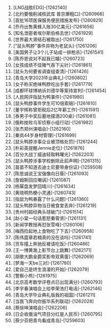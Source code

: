 
1. [LNG战胜EDG]-[1262140]
1. [北约要俄削减核武库 普京爆粗口]-[1260966]
1. [首批16项医保服务便民措施发布]-[1260829]
1. [乔丹出售黄蜂入账30亿美元]-[1261656]
1. [知名泄密者埃尔斯伯格去世]-[1261929]
1. [世界最大肾结石被取出]-[1261750]
1. [“鼠头鸭脖”事件异物为老鼠头]-[1261206]
1. [美国男子让3个儿子站成一排枪杀]-[1261541]
1. [陈乔恩说对不起我已婚]-[1260723]
1. [女孩成绩不佳赌气吞下尖针]-[1261861]
1. [鼠头为何要省调查组查清]-[1261426]
1. [青岛大学2023毕业典礼]-[1260802]
1. [女子称买绝味鸭脖吃出手套]-[1261779]
1. [成都环球博纳诉刘德华等案待宣判]-[1261454]
1. [人民网评指鼠为鸭事件]-[1261980]
1. [鼠头鸭脖事件学生可10倍索赔]-[1261610]
1. [董宇辉称曾拒税后2亿年薪工作]-[1261591]
1. [泰男子中奖后墓地摆酒200桌]-[1261081]
1. [俄称挫败乌军侦察小组行动]-[1261982]
1. [张杰郑州演唱会]-[1262160]
1. [秦岚44岁身材管理]-[1261699]
1. [鼠头鸭脖涉事企业被顶格处罚]-[1261244]
1. [朴彩英提醒Jennie走位]-[1261876]
1. [百分大战丁威迪轻取韩曙光]-[1262203]
1. [鼠头鸭脖涉事学校删除此前声明]-[1261315]
1. [苗苗不知道去迪士尼要带身份证]-[1259508]
1. [陈思诚说王宝强像向日葵]-[1261093]
1. [詹姆斯回应嘲讽]-[1261087]
1. [杨幂盘发梦回晴川]-[1261634]
1. [黄晓明热梗小灵通]-[1260743]
1. [指鼠为鸭暴露了什么问题]-[1261360]
1. [鼠头鸭脖异物当日被食堂丢弃]-[1261219]
1. [贵州村超经典头球破门]-[1261514]
1. [赵小棠一句话惹怒秦霄贤]-[1261131]
1. [新闻学教授再怼张雪峰]-[1260106]
1. [梅西捡起地上食物吃了下去]-[1260958]
1. [陈伟霆章若楠真的没在谈吗]-[1261741]
1. [货车撞上奔驰反被请吃饭]-[1260486]
1. [王一博黄渤上影节台上跳舞]-[1262171]
1. [胡歌大鹏金爵奖影帝双黄蛋]-[1262069]
1. [梦海一天be三对]-[1261780]
1. [爱自己是终生浪漫的开始]-[1262079]
1. [警察小熊]-[1261975]
1. [北京高考数学评卷点已出现满分]-[1260793]
1. [李宇春演唱会上给李荣浩打电话]-[1262146]
1. [青岛大学毕业典礼版我的祖国]-[1261211]
1. [当我飞奔向你振华系列联动]-[1262028]
1. [蔡徐坤演唱会]-[1262206]
1. [日企收俄油气项目分红是人民币]-[1260795]
1. [蔡少芬把青鸟看成青岛]-[1259603]